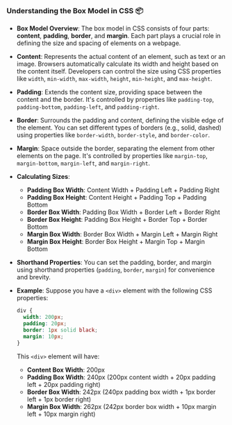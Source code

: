 ### Understanding the Box Model in CSS 📦

- **Box Model Overview**: The box model in CSS consists of four parts: **content**, **padding**, **border**, and **margin**. Each part plays a crucial role in defining the size and spacing of elements on a webpage.

- **Content**: Represents the actual content of an element, such as text or an image. Browsers automatically calculate its width and height based on the content itself. Developers can control the size using CSS properties like `width`, `min-width`, `max-width`, `height`, `min-height`, and `max-height`.

- **Padding**: Extends the content size, providing space between the content and the border. It's controlled by properties like `padding-top`, `padding-bottom`, `padding-left`, and `padding-right`.

- **Border**: Surrounds the padding and content, defining the visible edge of the element. You can set different types of borders (e.g., solid, dashed) using properties like `border-width`, `border-style`, and `border-color`.

- **Margin**: Space outside the border, separating the element from other elements on the page. It's controlled by properties like `margin-top`, `margin-bottom`, `margin-left`, and `margin-right`.

- **Calculating Sizes**:

  - **Padding Box Width**: Content Width + Padding Left + Padding Right
  - **Padding Box Height**: Content Height + Padding Top + Padding Bottom
  - **Border Box Width**: Padding Box Width + Border Left + Border Right
  - **Border Box Height**: Padding Box Height + Border Top + Border Bottom
  - **Margin Box Width**: Border Box Width + Margin Left + Margin Right
  - **Margin Box Height**: Border Box Height + Margin Top + Margin Bottom

- **Shorthand Properties**: You can set the padding, border, and margin using shorthand properties (`padding`, `border`, `margin`) for convenience and brevity.

- **Example**: Suppose you have a `<div>` element with the following CSS properties:

  ```css
  div {
    width: 200px;
    padding: 20px;
    border: 1px solid black;
    margin: 10px;
  }
  ```

  This `<div>` element will have:

  - **Content Box Width**: 200px
  - **Padding Box Width**: 240px (200px content width + 20px padding left + 20px padding right)
  - **Border Box Width**: 242px (240px padding box width + 1px border left + 1px border right)
  - **Margin Box Width**: 262px (242px border box width + 10px margin left + 10px margin right)
